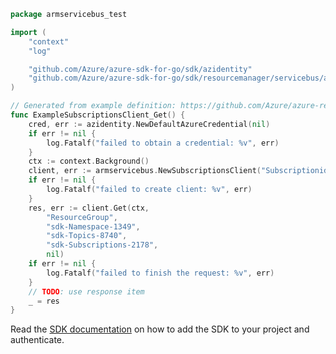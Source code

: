 ```go
package armservicebus_test

import (
	"context"
	"log"

	"github.com/Azure/azure-sdk-for-go/sdk/azidentity"
	"github.com/Azure/azure-sdk-for-go/sdk/resourcemanager/servicebus/armservicebus/v2"
)

// Generated from example definition: https://github.com/Azure/azure-rest-api-specs/tree/main/specification/servicebus/resource-manager/Microsoft.ServiceBus/preview/2022-01-01-preview/examples/Subscriptions/SBSubscriptionGet.json
func ExampleSubscriptionsClient_Get() {
	cred, err := azidentity.NewDefaultAzureCredential(nil)
	if err != nil {
		log.Fatalf("failed to obtain a credential: %v", err)
	}
	ctx := context.Background()
	client, err := armservicebus.NewSubscriptionsClient("Subscriptionid", cred, nil)
	if err != nil {
		log.Fatalf("failed to create client: %v", err)
	}
	res, err := client.Get(ctx,
		"ResourceGroup",
		"sdk-Namespace-1349",
		"sdk-Topics-8740",
		"sdk-Subscriptions-2178",
		nil)
	if err != nil {
		log.Fatalf("failed to finish the request: %v", err)
	}
	// TODO: use response item
	_ = res
}
```

Read the [SDK documentation](https://github.com/Azure/azure-sdk-for-go/blob/sdk%2Fresourcemanager%2Fservicebus%2Farmservicebus%2Fv2.0.0-beta.1/sdk/resourcemanager/servicebus/armservicebus/README.md) on how to add the SDK to your project and authenticate.
